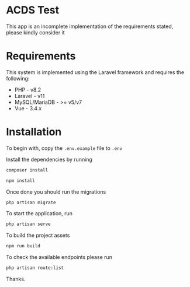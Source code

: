 # ACDS Test

This app is an incomplete implementation of the requirements stated, please kindly consider it

# Requirements

This system is implemented using the Laravel framework and requires the following:
* PHP - v8.2
* Laravel - v11
* MySQL/MariaDB - >= v5/v7
* Vue - 3.4.x

# Installation
To begin with, copy the `.env.example` file to `.env`

Install the dependencies by running

```bash
composer install
```
```bash
npm install
```

Once done you should run the migrations

```bash
php artisan migrate
```

To start the application, run

```bash
php artisan serve
```

To build the project assets

```bash
npm run build
```

To check the available endpoints please run
```bash
php artisan route:list
```

Thanks.

